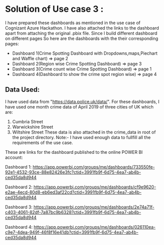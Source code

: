 # Solution of Use case 3 :

I have prepared these dashboards as mentioned in the use case of Cognizant Azure Hackathon. I have also attached the links to the dashboard apart from attaching the 
original .pbix file. Since I build different dashboard on different pages So here are the dashboards with the their corresponding pages:

- Dashboard 1(Crime Spotting Dashboard with Dropdowns,maps,Piechart and Waffle chart) => page 2
- Dashboard 2(Region wise Crime Spotting Dashboard) => page 3
- Dashboard 3(Crime count wise Crime Spotting Dashboard) => page 1
- Dashboard 4(Dashboard to show the crime spot region wise) => page 4

## Data Used:

I have used data from "https://data.police.uk/data/". For these dashboards, I have used one month crime data of April 2019 of three cities of UK which are:
1. Cumbria Street
2. Warwickshire Street
3. Wiltshire Street
These data is also attached in the crime_data in root of the project directory. 
Note:- I have used enough data to fullfill all the requirements of the use case.

These are links for the dashboard published to the online POWER BI account:

Dashboard 1: https://app.powerbi.com/groups/me/dashboards/733550fe-92e1-4532-93ce-88e82426e3fc?ctid=3991fb9f-6d75-4ea7-ab4b-ced35da8d944

Dashboard 2: https://app.powerbi.com/groups/me/dashboards/cf9e9620-e2ae-4ecd-80d8-eb6ed3af22cd?ctid=3991fb9f-6d75-4ea7-ab4b-ced35da8d944

Dashboard 3: https://app.powerbi.com/groups/me/dashboards/2e74a71f-c403-4061-82df-7a87bc9b6328?ctid=3991fb9f-6d75-4ea7-ab4b-ced35da8d944

Dashboard 4: https://app.powerbi.com/groups/me/dashboards/026110ea-c9e7-4dea-949f-46f8f16e41db?ctid=3991fb9f-6d75-4ea7-ab4b-ced35da8d944
